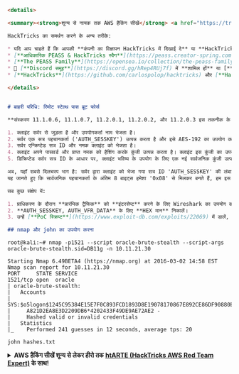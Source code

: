 ```markdown
<details>

<summary><strong>शून्य से नायक तक AWS हैकिंग सीखें</strong> <a href="https://training.hacktricks.xyz/courses/arte"><strong>htARTE (HackTricks AWS Red Team Expert)</strong></a><strong> के साथ!</strong></summary>

HackTricks का समर्थन करने के अन्य तरीके:

* यदि आप चाहते हैं कि आपकी **कंपनी का विज्ञापन HackTricks में दिखाई दे** या **HackTricks को PDF में डाउनलोड करें**, तो [**सब्सक्रिप्शन प्लान्स**](https://github.com/sponsors/carlospolop) देखें!
* [**आधिकारिक PEASS & HackTricks स्वैग**](https://peass.creator-spring.com) प्राप्त करें
* [**The PEASS Family**](https://opensea.io/collection/the-peass-family) की खोज करें, हमारा विशेष [**NFTs**](https://opensea.io/collection/the-peass-family) संग्रह
* 💬 [**Discord समूह**](https://discord.gg/hRep4RUj7f) में **शामिल हों** या [**telegram समूह**](https://t.me/peass) या **Twitter** पर मुझे 🐦 [**@carlospolopm**](https://twitter.com/carlospolopm) **का अनुसरण करें**.
* [**HackTricks**](https://github.com/carlospolop/hacktricks) और [**HackTricks Cloud**](https://github.com/carlospolop/hacktricks-cloud) github repos में PRs सबमिट करके अपनी हैकिंग तरकीबें साझा करें।

</details>


# बाहरी परिधि: रिमोट स्टेल्थ पास ब्रूट फोर्स

**संस्करण 11.1.0.6, 11.1.0.7, 11.2.0.1, 11.2.0.2, और 11.2.0.3 इस तकनीक के लिए संवेदनशील हैं**। इस कमजोरी के पीछे के विचार को समझने के लिए, आपको डेटाबेस के साथ प्रमाणीकरण प्रोटोकॉल कैसे काम करता है, इस पर विचार करना होगा। मैं इसे संस्करण 11 के लिए दिखाऊंगा। सर्वर के साथ इंटरैक्शन इस प्रकार होता है:

1. क्लाइंट सर्वर से जुड़ता है और उपयोगकर्ता नाम भेजता है।
2. सर्वर एक सत्र पहचानकर्ता ('AUTH_SESSKEY') उत्पन्न करता है और इसे AES-192 का उपयोग करके एन्क्रिप्ट करता है। इसकी कुंजी के रूप में, सिस्टम उपयोगकर्ता पासवर्ड और नमक ('AUTH_VFR_DATA') से उत्पन्न SHA-1 हैश का उपयोग करता है।
3. सर्वर एन्क्रिप्टेड सत्र ID और नमक क्लाइंट को भेजता है।
4. क्लाइंट अपने पासवर्ड और प्राप्त नमक को हैशिंग करके कुंजी उत्पन्न करता है। क्लाइंट इस कुंजी का उपयोग सर्वर से प्राप्त सत्र डेटा को डिक्रिप्ट करने के लिए करता है।
5. डिक्रिप्टेड सर्वर सत्र ID के आधार पर, क्लाइंट भविष्य के उपयोग के लिए एक नई सार्वजनिक कुंजी उत्पन्न करता है।

अब, यहाँ सबसे दिलचस्प भाग है: सर्वर द्वारा क्लाइंट को भेजा गया सत्र ID 'AUTH_SESSKEY' की लंबाई 48 बाइट्स होती है। इनमें से, 40 बाइट्स यादृच्छिक होते हैं, और अंतिम 8 '0x08' के डुप्लिकेट होते हैं। प्रारंभिक वेक्टर 0x00 (Null) है।\
यह जानते हुए कि सार्वजनिक पहचानकर्ता के अंतिम 8 बाइट्स हमेशा '0x08' से मिलकर बनते हैं, हम इस पासवर्ड को ब्रूटफोर्स कर सकते हैं, और इसके अलावा, ऑफलाइन मोड में ऐसा कर सकते हैं, जिसका अर्थ है अत्यधिक गति, विशेष रूप से यदि आप GPU का उपयोग करते हैं। हमला करने के लिए, आपको SID, मान्य लॉगिन (उदाहरण के लिए, 'SYS' खाता बहुत दिलचस्प है) की जानकारी होनी चाहिए और, निश्चित रूप से, डेटाबेस से जुड़ने की क्षमता होनी चाहिए। इस मामले में, Oracle ऑडिट लॉग्स में 'अमान्य लॉगिन प्रयास' जैसे रिकॉर्ड नहीं बनेंगे!

सब कुछ संक्षेप में:

1. प्राधिकरण के दौरान **प्रारंभिक ट्रैफिक** को **इंटरसेप्ट** करने के लिए Wireshark का उपयोग करें। इसमें 'tns' फिल्टर मदद करेगा।
2. **AUTH_SESSKEY, AUTH_VFR_DATA** के लिए **HEX मान** निकालें।
3. उन्हें [**PoC स्क्रिप्ट**](https://www.exploit-db.com/exploits/22069) में डालें, जो एक शब्दकोश (ब्रूट फोर्स) हमला करेगी।

## nmap और john का उपयोग करना
```
```
root@kali:~# nmap -p1521 --script oracle-brute-stealth --script-args oracle-brute-stealth.sid=DB11g -n 10.11.21.30

Starting Nmap 6.49BETA4 (https://nmap.org) at 2016-03-02 14:58 EST
Nmap scan report for 10.11.21.30
PORT     STATE SERVICE
1521/tcp open  oracle
| oracle-brute-stealth:
|   Accounts
|     SYS:$o5logon$1245C95384E15E7F0C893FCD1893D8E19078170867E892CE86DF90880E09FAD3B4832CBCFDAC1
|     A821D2EA8E3D2209DB6*4202433F49DE9AE72AE2 -
|     Hashed valid or invalid credentials
|   Statistics
|_    Performed 241 guesses in 12 seconds, average tps: 20

john hashes.txt
```
<details>

<summary><strong>AWS हैकिंग सीखें शून्य से लेकर हीरो तक</strong> <a href="https://training.hacktricks.xyz/courses/arte"><strong>htARTE (HackTricks AWS Red Team Expert)</strong></a><strong> के साथ!</strong></summary>

HackTricks का समर्थन करने के अन्य तरीके:

* यदि आप चाहते हैं कि आपकी **कंपनी का विज्ञापन HackTricks में दिखाई दे** या **HackTricks को PDF में डाउनलोड करें**, तो [**सब्सक्रिप्शन प्लान्स**](https://github.com/sponsors/carlospolop) देखें!
* [**आधिकारिक PEASS & HackTricks स्वैग**](https://peass.creator-spring.com) प्राप्त करें
* [**The PEASS Family**](https://opensea.io/collection/the-peass-family) की खोज करें, हमारा विशेष [**NFTs**](https://opensea.io/collection/the-peass-family) संग्रह
* 💬 [**Discord group**](https://discord.gg/hRep4RUj7f) में **शामिल हों** या [**telegram group**](https://t.me/peass) में या **Twitter** 🐦 पर मुझे **फॉलो** करें [**@carlospolopm**](https://twitter.com/carlospolopm)**.**
* [**HackTricks**](https://github.com/carlospolop/hacktricks) और [**HackTricks Cloud**](https://github.com/carlospolop/hacktricks-cloud) github repos में PRs सबमिट करके अपनी हैकिंग ट्रिक्स शेयर करें।

</details>
